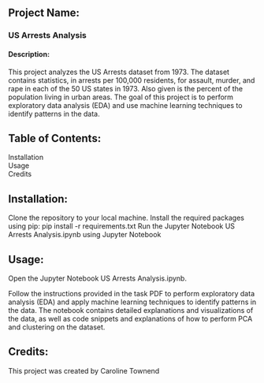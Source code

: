## Project Name: <BR>
### US Arrests Analysis

#### Description:<BR>
This project analyzes the US Arrests dataset from 1973. The dataset contains statistics, in arrests per 100,000 residents, for assault, murder, and rape in each of the 50 US states in 1973. Also given is the percent of the population living in urban areas. The goal of this project is to perform exploratory data analysis (EDA) and use machine learning techniques to identify patterns in the data.

## Table of Contents:

Installation<BR>
Usage<BR>
Credits<BR>

## Installation:

Clone the repository to your local machine. Install the required packages using pip: pip install -r requirements.txt Run the Jupyter Notebook US Arrests Analysis.ipynb using Jupyter Notebook

## Usage:

Open the Jupyter Notebook US Arrests Analysis.ipynb.

Follow the instructions provided in the task PDF to perform exploratory data analysis (EDA) and apply machine learning techniques to identify patterns in the data. The notebook contains detailed explanations and visualizations of the data, as well as code snippets and explanations of how to perform PCA and clustering on the dataset.

## Credits:<BR>
This project was created by Caroline Townend
